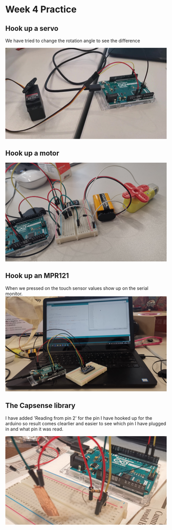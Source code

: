 # Week 4 Practice

## Hook up a servo
We have tried to change the rotation angle to see the difference

[![Lab image](https://github.com/muziFiona/Uni-Response/blob/master/Advanced-Physical-Computing/Week_4/media/VID_20191021_110141_Moment.jpg)](https://youtu.be/XU4zLEwK3jA)

## Hook up a motor

[![Lab image](https://github.com/muziFiona/Uni-Response/blob/master/Advanced-Physical-Computing/Week_4/media/IMG_20191021_112511.jpg)](https://youtu.be/96cpnmM9fPw)

## Hook up an MPR121
When we pressed on the touch sensor values show up on the serial monitor.
[![Lab image](https://github.com/muziFiona/Uni-Response/blob/master/Advanced-Physical-Computing/Week_4/media/IMG_20191021_122439.jpg)](https://youtu.be/Iaoyq1jDtI8)

## The Capsense library
I have added 'Reading from pin 2' for the pin I have hooked up for the arduino so result comes clearlier and easier to see which pin I have plugged in and what pin it was read.

[![Lab image](https://github.com/muziFiona/Uni-Response/blob/master/Advanced-Physical-Computing/Week_4/media/IMG_20191021_232907.jpg)](https://youtu.be/jRkS_WthAH8)